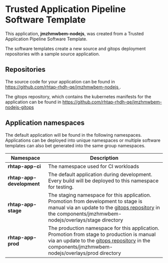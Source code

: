 # Trusted Application Pipeline Software Template

This application, **jmzhmwbem-nodejs**, was created from a Trusted Application Pipeline Software Template.

The software templates create a new source and gitops deployment repositories with a sample source application. 

## Repositories

The source code for your application can be found in [https://github.com/rhtap-rhdh-qe/jmzhmwbem-nodejs ](https://github.com/rhtap-rhdh-qe/jmzhmwbem-nodejs ).
 
The gitops repository, which contains the kubernetes manifests for the application can be found in 
[https://github.com/rhtap-rhdh-qe/jmzhmwbem-nodejs-gitops ](https://github.com/rhtap-rhdh-qe/jmzhmwbem-nodejs-gitops ) 

## Application namespaces 

The default application will be found in the following namespaces. Applications can be deployed into unique namespaces or multiple software templates can also bet generated into the same group namespaces.  

|  Namespace   |  Description   |  
| -------- | -------- |
| **rhtap-app-ci** | The namespace used for CI workloads |
| **rhtap-app-development** | The default application during development. Every build will be deployed to this namespace for testing. |
| **rhtap-app-stage** | The staging namespace for this application. Promotion from development to stage is manual via an update to the [gitops repository](https://github.com/rhtap-rhdh-qe/jmzhmwbem-nodejs-gitops ) in the components/jmzhmwbem-nodejs/overlays/stage directory |
| **rhtap-app-prod** | The production namespace for this application. Promotion from stage to production is manual via an update to the [gitops repository](https://github.com/rhtap-rhdh-qe/jmzhmwbem-nodejs-gitops ) in the components/jmzhmwbem-nodejs/overlays/prod directory |